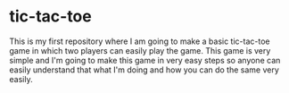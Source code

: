 # tic-tac-toe
This is my first repository where I am going to make a basic tic-tac-toe game in which two players can easily play the game. This game is very simple and I'm going to make this game in very easy steps so anyone can easily understand that what I'm doing and how you can do the same very easily.
